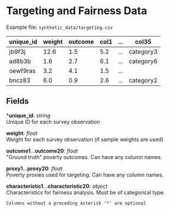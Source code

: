 # Targeting and Fairness Data

Example file: `synthetic_data/targeting.csv` <br>

| unique_id | weight | outcome | col1 | ... | col35     |
|-----------|--------|---------|------|-----|-----------|
| jb9f3j    | 12.6   | 1.5     | 5.2  | ... | category3 |
| ad8b3b    | 1.6    | 2.7     | 6.1  | ... | category6 |
| oewf9ras  | 3.2    | 4.1     | 1.5  | ... |           |
| bncz83    | 6.0    | 0.9     | 2.6  | ... | category2 |


## Fields <br>
***unique_id**: _string_ <br>
Unique ID for each survey observation

**weight**: _float_ <br>
Weight for each survey observation (if sample weights are used)

**outcome1**...**outcome20**: _float_ <br>
"Ground truth" poverty outcomes. Can have any column names.

**proxy1**...**proxy20**: _float_ <br>
Poverty proxies used for targeting. Can have any column names.

**characteristic1**...**characteristic20**: _object_ <br>
Characteristics for fairness analysis. Must be of categorical type.

```{note}
Columns without a preceding asterisk '*' are optional
```
